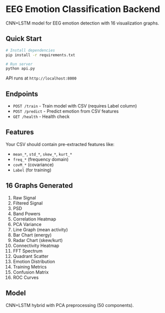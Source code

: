 # EEG Emotion Classification Backend

CNN+LSTM model for EEG emotion detection with 16 visualization graphs.

## Quick Start

```bash
# Install dependencies
pip install -r requirements.txt

# Run server
python api.py
```

API runs at `http://localhost:8000`

## Endpoints

- `POST /train` - Train model with CSV (requires Label column)
- `POST /predict` - Predict emotion from CSV features
- `GET /health` - Health check

## Features

Your CSV should contain pre-extracted features like:
- `mean_*`, `std_*`, `skew_*`, `kurt_*`
- `freq_*` (frequency domain)
- `covM_*` (covariance)
- `Label` (for training)

## 16 Graphs Generated

1. Raw Signal
2. Filtered Signal  
3. PSD
4. Band Powers
5. Correlation Heatmap
6. PCA Variance
7. Line Graph (mean activity)
8. Bar Chart (energy)
9. Radar Chart (skew/kurt)
10. Connectivity Heatmap
11. FFT Spectrum
12. Quadrant Scatter
13. Emotion Distribution
14. Training Metrics
15. Confusion Matrix
16. ROC Curves

## Model

CNN+LSTM hybrid with PCA preprocessing (50 components).
